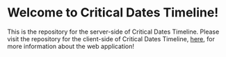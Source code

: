 # Welcome to Critical Dates Timeline!

This is the repository for the server-side of Critical Dates Timeline. Please visit the repository for the client-side of Critical Dates Timeline, [here](https://github.com/julianlopez6850/critical-dates-timeline-client), for more information about the web application!